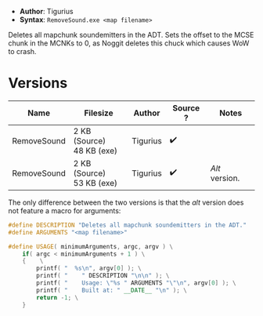- **Author**: Tigurius
- **Syntax**: `RemoveSound.exe <map filename>`

Deletes all mapchunk soundemitters in the ADT. Sets the offset to the MCSE chunk in the MCNKs to 0, as Noggit deletes this chuck which causes WoW to crash.

# Versions

| Name        | Filesize                      | Author   | Source ? | Notes          |
| ----------- | ----------------------------- | -------- | -------- | -------------- |
| RemoveSound | 2 KB (Source)<br/>48 KB (exe) | Tigurius | ✔️       |                |
| RemoveSound | 2 KB (Source)<br/>53 KB (exe) | Tigurius | ✔️       | *Alt* version. |

The only difference between the two versions is that the *alt* version does not feature a macro for arguments:

```cpp
#define DESCRIPTION "Deletes all mapchunk soundemitters in the ADT."
#define ARGUMENTS "<map filename>"

#define USAGE( minimumArguments, argc, argv ) \
	if( argc < minimumArguments + 1 ) \
	{	 \
		printf( "  %s\n", argv[0] ); \
		printf( "    " DESCRIPTION "\n\n" ); \
		printf( "    Usage: \"%s " ARGUMENTS "\"\n", argv[0] ); \
		printf( "    Built at: " __DATE__ "\n" ); \
		return -1; \
	}
	
```